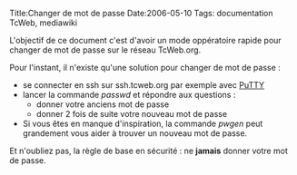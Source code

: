 Title:Changer de mot de passe
Date:2006-05-10
Tags: documentation TcWeb,  mediawiki

L'objectif de ce document c'est d'avoir un mode oppératoire rapide pour
changer de mot de passe sur le réseau TcWeb.org.

Pour l'instant, il n'existe qu'une solution pour changer de mot de passe
:

-   se connecter en ssh sur ssh.tcweb.org par exemple avec
    [PuTTY](putty.hml "wikilink")
-   lancer la commande *passwd* et répondre aux questions :
    -   donner votre anciens mot de passe
    -   donner 2 fois de suite votre nouveau mot de passe
-   Si vous êtes en manque d'inspiration, la commande *pwgen* peut
    grandement vous aider à trouver un nouveau mot de passe.

Et n'oubliez pas, la règle de base en sécurité : ne **jamais** donner
votre mot de passe.

